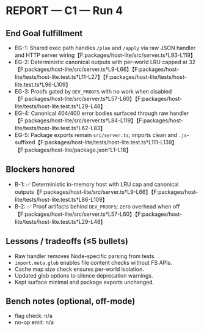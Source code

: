 # REPORT — C1 — Run 4

## End Goal fulfillment
- EG-1: Shared exec path handles `/plan` and `/apply` via raw JSON handler and HTTP server wiring【F:packages/host-lite/src/server.ts†L93-L119】
- EG-2: Deterministic canonical outputs with per-world LRU capped at 32【F:packages/host-lite/src/server.ts†L9-L66】【F:packages/host-lite/tests/host-lite.test.ts†L11-L27】【F:packages/host-lite/tests/host-lite.test.ts†L96-L109】
- EG-3: Proofs gated by `DEV_PROOFS` with no work when disabled【F:packages/host-lite/src/server.ts†L57-L60】【F:packages/host-lite/tests/host-lite.test.ts†L29-L48】
- EG-4: Canonical 404/400 error bodies surfaced through raw handler【F:packages/host-lite/src/server.ts†L84-L119】【F:packages/host-lite/tests/host-lite.test.ts†L62-L83】
- EG-5: Package exports remain `src/server.ts`; imports clean and `.js`-suffixed【F:packages/host-lite/tests/host-lite.test.ts†L111-L139】【F:packages/host-lite/package.json†L1-L18】

## Blockers honored
- B-1: ✅ Deterministic in-memory host with LRU cap and canonical outputs【F:packages/host-lite/src/server.ts†L9-L66】【F:packages/host-lite/tests/host-lite.test.ts†L86-L109】
- B-2: ✅ Proof artifacts behind `DEV_PROOFS`; zero overhead when off【F:packages/host-lite/src/server.ts†L57-L60】【F:packages/host-lite/tests/host-lite.test.ts†L29-L48】

## Lessons / tradeoffs (≤5 bullets)
- Raw handler removes Node-specific parsing from tests.
- `import.meta.glob` enables file content checks without FS APIs.
- Cache map size check ensures per-world isolation.
- Updated glob options to silence deprecation warnings.
- Kept surface minimal and package exports unchanged.

## Bench notes (optional, off-mode)
- flag check: n/a
- no-op emit: n/a
